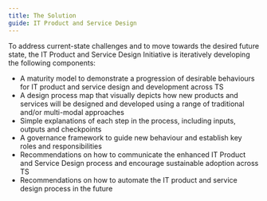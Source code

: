 ```yaml
---
title: The Solution
guide: IT Product and Service Design
---
```


To address current-state challenges and to move towards the desired future state, the IT Product and Service Design Initiative is iteratively developing the following components:

- A maturity model to demonstrate a progression of desirable behaviours for IT product and service design and development across TS
- A design process map that visually depicts how new products and services will be designed and developed using a range of traditional and/or multi-modal approaches
- Simple explanations of each step in the process, including inputs, outputs and checkpoints
- A governance framework to guide new behaviour and establish key roles and responsibilities
- Recommendations on how to communicate the enhanced IT Product and Service Design process and encourage sustainable adoption across TS
- Recommendations on how to automate the IT product and service design process in the future
